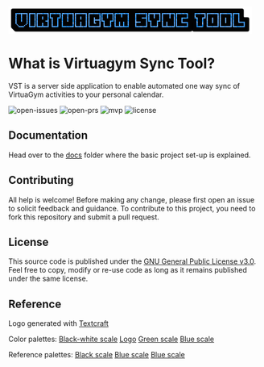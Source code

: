 ![vst-logo](web/resources/img/main_logo_small.png)

# What is Virtuagym Sync Tool?
VST is a server side application to enable automated one way sync of VirtuaGym activities to your personal calendar.

![open-issues](https://badgen.net/github/open-issues/nick-van-h/virtuagym-sync-tool) ![open-prs](https://badgen.net/github/open-prs/nick-van-h/virtuagym-sync-tool) ![mvp](https://badgen.net/github/milestones/nick-van-h/virtuagym-sync-tool/1) ![license](https://badgen.net/github/license/nick-van-h/virtuagym-sync-tool)

## Documentation

Head over to the [docs](docs) folder where the basic project set-up is explained.

## Contributing

All help is welcome! Before making any change, please first open an issue to solicit feedback and guidance. To contribute to this project, you need to fork this repository and submit a pull request.

## License

This source code is published under the [GNU General Public License v3.0](LICENSE). Feel free to copy, modify or re-use code as long as it remains published under the same license.

## Reference

Logo generated with [Textcraft](https://textcraft.net/)

Color palettes:
[Black-white scale](https://colorkit.co/color-palette-generator/050a0d-081014-0a151b-0d1a22-0F1F29-abb1b4-c5c9cb-dfe1e2-eeefef-fcfcfc/)
[Logo](https://colorkit.co/color-palette-generator/0F1F29-5291a2-196f54/)
[Green scale](https://colorkit.co/color-palette-generator/fcfcfc-51846c-175c3b-0c2e1e/)
[Blue scale](https://colorkit.co/color-palette-generator/1a5d90-227cbf-5191a2-196f54/)


Reference palettes:
[Black scale](https://colorkit.co/color-palette-generator/00010D-202326-35373a-494b4d-6d6e6f-d7d7d9-e3e4e6-fcfcfc/)
[Blue scale](https://colorkit.co/color-palette-generator/fcfcfc-95c9f8-67b4fc-50aafe-318ce1-2a78c3-1c5086-0b1f38/)
[Blue scale](https://colorkit.co/color-palette-generator/1c323a-5291a2-7dacb9-a7c7cf-fcfcfc/)